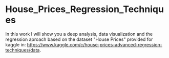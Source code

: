 # House_Prices_Regression_Techniques
In this work I will show you a deep analysis, data visualization and the regression aproach based on the dataset "House Prices" provided for kaggle in: https://www.kaggle.com/c/house-prices-advanced-regression-techniques/data.
